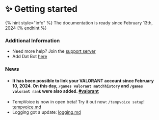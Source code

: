 # ✨ Getting started



{% hint style="info" %}
The documentation is ready since February 13th, 2024
{% endhint %}

### Additional Information

* Need more help? Join the [support server](https://discord.gg/BQumAujuvk)
* Add Dat Bot [here](https://discord.com/api/oauth2/authorize?client\_id=965903240384376872\&permissions=274878295233\&scope=bot%20applications.commands)

### News

* #### It has been possible to link your VALORANT account since February 10, 2024. On this day, `/games valorant matchhistory` and `/games valorant rank` were also added. [#valorant](features/our-features/games.md#valorant "mention")
* TempVoice is now in open beta! Try it out now: `/tempvoice setup`! [tempvoice.md](features/our-features/tempvoice.md "mention")
* Logging got a update: [logging.md](features/our-features/logging.md "mention")

